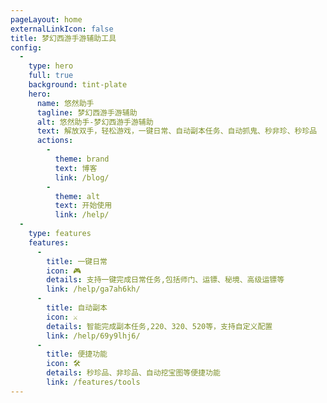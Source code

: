 ```yaml
---
pageLayout: home
externalLinkIcon: false
title: 梦幻西游手游辅助工具
config:
  -
    type: hero
    full: true
    background: tint-plate
    hero:
      name: 悠然助手
      tagline: 梦幻西游手游辅助
      alt: 悠然助手-梦幻西游手游辅助
      text: 解放双手，轻松游戏，一键日常、自动副本任务、自动抓鬼、秒非珍、秒珍品
      actions:
        -
          theme: brand
          text: 博客
          link: /blog/
        -
          theme: alt
          text: 开始使用
          link: /help/
  -
    type: features
    features:
      - 
        title: 一键日常
        icon: 🎮
        details: 支持一键完成日常任务,包括师门、运镖、秘境、高级运镖等
        link: /help/ga7ah6kh/
      - 
        title: 自动副本
        icon: ⚔️
        details: 智能完成副本任务,220、320、520等，支持自定义配置
        link: /help/69y9lhj6/
      -
        title: 便捷功能
        icon: 🛠️
        details: 秒珍品、非珍品、自动挖宝图等便捷功能
        link: /features/tools
---
```

